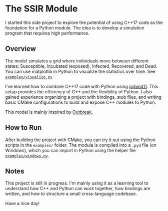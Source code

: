 # The SSIR Module

I started this side project to explore the potential of using C++17 code as the foundation for a Python module. The idea is to develop a simulation program that requires high performance.

## Overview

The model simulates a grid where individuals move between different states: Susceptible, Incubated (exposed), Infected, Recovered, and Dead. You can use matplotlib in Python to visualize the statistics over time. See [`examples/visualize.py`](examples/visualize.py).

I've learned how to combine C++17 code with Python using [pybind11](https://github.com/pybind/pybind11). This setup provides the efficiency of C++ and the flexibility of Python. I also gained experience organizing a project with bindings, stub files, and writing basic CMake configurations to build and expose C++ modules to Python.

This model is mainly inspired by [Outbreak](https://meltingasphalt.com/interactive/outbreak/).

## How to Run

After building the project with CMake, you can try it out using the Python scripts in the `examples/` folder. The module is compiled into a `.pyd` file (on Windows), which you can import in Python using the helper file [`examples/windows.py`](examples/windows.py).

## Notes

This project is still in progress. I'm mainly using it as a learning tool to understand how C++ and Python can work together, how bindings are written, and how to structure a small cross-language codebase.

Have a nice day!
